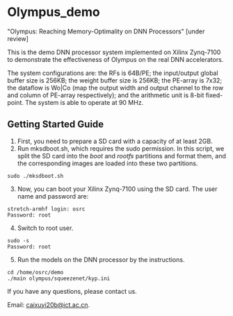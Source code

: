 # Olympus_demo
"Olympus: Reaching Memory-Optimality on DNN Processors" [under review]

This is the demo DNN processor system implemented on Xilinx Zynq-7100 to demonstrate the effectiveness of Olympus on the real DNN accelerators.

The system configurations are: the RFs is 64B/PE; the input/output global buffer size is 256KB; the weight buffer size is 256KB; the PE-array is 7x32; the dataflow is Wo|Co (map the output width and output channel to the row and column of PE-array respectively); and the arithmetic unit is 8-bit fixed-point. The system is able to operate at 90 MHz.

## Getting Started Guide ##
1. First, you need to prepare a SD card with a capacity of at least 2GB.
2. Run mksdboot.sh, which requires the sudo permission. In this script, we split the SD card into the *boot* and *rootfs* partitions and format them, and the corresponding images are loaded into these two partitions.
```
sudo ./mksdboot.sh
```
3. Now, you can boot your Xilinx Zynq-7100 using the SD card. The user name and password are:
```
stretch-armhf login: osrc
Password: root
```
4. Switch to root user.
```
sudo -s
Password: root
```
5. Run the models on the DNN processor by the instructions.
```
cd /home/osrc/demo
./main olympus/squeezenet/kyp.ini
```
If you have any questions, please contact us. 

Email: caixuyi20b@ict.ac.cn.

